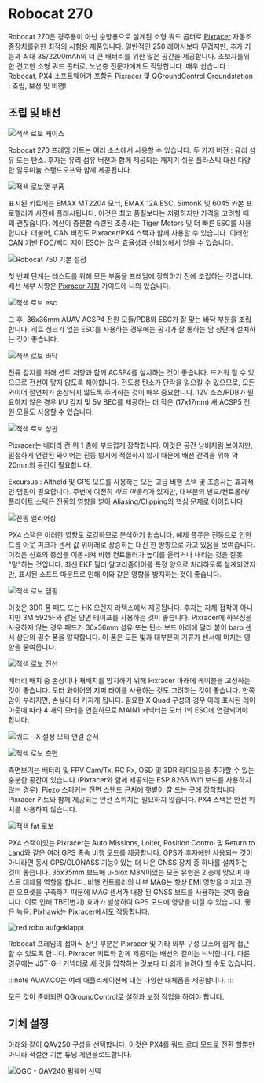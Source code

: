 # Robocat 270

Robocat 270은 경주용이 아닌 순항용으로 설계된 소형 쿼드 콥터로 [Pixracer](../flight_controller/pixracer.md) 자동조종장치를위한 최적의 시험용 제품입니다. 일반적인 250 레이서보다 무겁지만, 추가 기능과 최대 3S/2200mAh의 더 큰 배터리를 위한 많은 공간을 제공합니다. 초보자를위한 견고한 소형 쿼드 콥터로, 노년층 전문가에게도 적당합니다. 매우 쉽습니다 : Robocat, PX4 소프트웨어가 포함된 Pixracer 및 QGroundControl Groundstation : 조립, 보정 및 비행!

## 조립 및 배선

![적색 로보 케이스](../../assets/airframes/multicopter/robocat_270_pixracer/red_robo_case.jpg)

Robocat 270 프레임 키트는 여러 소스에서 사용할 수 있습니다. 두 가지 버전 : 유리 섬유 또는 탄소. 후자는 유리 섬유 버전과 함께 제공되는 깨지기 쉬운 플라스틱 대신 다양한 알루미늄 스탠드오프와 함께 제공됩니다.

![적색 로보캣 부품](../../assets/airframes/multicopter/robocat_270_pixracer/red_parts_robocat.jpg)

표시된 키트에는 EMAX MT2204 모터, EMAX 12A ESC, SimonK 및 6045 카본 프로펠러가 사전에 플래시됩니다. 이것은 최고 품질보다는 저렴하지만 가격을 고려할 때 꽤 괜찮습니다. 예산이 충분합 숙련된 조종사는 Tiger Motors 및 더 빠른 ESC를 사용합니다. 더불어, CAN 버전도 Pixracer/PX4 스택과 함께 사용할 수 있습니다. 이러한 CAN 기반 FOC/벡터 제어 ESC는 많은 효율성과 신뢰성에서 얻을 수 있습니다.

![Robocat 750 기본 설정](../../assets/airframes/multicopter/robocat_270_pixracer/robocat750_basic_setup_1.jpg)

첫 번째 단계는 테스트를 위해 모든 부품을 프레임에 장착하기 전에 조립하는 것입니다. 배선 세부 사항은 [Pixracer 지침](../flight_controller/pixracer.md) 가이드에 나와 있습니다.

![적색 로보 esc](../../assets/airframes/multicopter/robocat_270_pixracer/red_robo_esc.jpg)

그 후, 36x36mm AUAV ACSP4 전원 모듈/PDB와 ESC가 잘 맞는 바닥 부분을 조립합니다. 히트 싱크가 없는 ESC를 사용하는 경우에는 공기가 잘 통하는 암 상단에 설치하는 것이 좋습니다.

![적색 로보 바닥](../../assets/airframes/multicopter/robocat_270_pixracer/red_robo_bottom.jpg)

전류 감지를 위해 션트 저항과 함께 ACSP4를 설치하는 것이 좋습니다. 뜨거워 질 수 있으므로 전선이 닿지 않도록 해야합니다. 전도성 탄소가 단락을 일으킬 수 있으므로, 모든 와이어 절연체가 손상되지 않도록 주의하는 것이 매우 중요합니다. 12V 소스/PDB가 필요하지 않은 경우 I/U 감지 및 5V BEC를 제공하는 더 작은 (17x17mm) 새 ACSP5 전원 모듈도 사용할 수 있습니다.

![적색 로보 상판](../../assets/airframes/multicopter/robocat_270_pixracer/red_robo_top_plate.jpg)

Pixracer는 배터리 칸 위 1 층에 부드럽게 장착합니다. 이것은 공간 낭비처럼 보이지만, 밀접하게 연결된 와이어는 진동 방지에 적절하지 않기 때문에 배선 간격을 위해 약 20mm의 공간이 필요합니다.

Excursus : Althold 및 GPS 모드를 사용하는 모든 고급 비행 스택 및 조종사는 효과적인 댐핑이 필요합니다. 주변에 여전히 *하드 마운터*가 있지만, 대부분의 빌드/컨트롤러/플라이트 스택은 진동의 영향을 받아 Aliasing/Clipping의 핵심 문제로 이어집니다.

![진동 앨리어싱](../../assets/airframes/multicopter/robocat_270_pixracer/vibration_aliasing.png)

PX4 스택은 이러한 영향도 로깅하므로 분석하기 쉽습니다. 예제 플롯은 진동으로 인한 드롭 아웃 피크가 센서 값 위아래로 상승하는 대신 한 방향으로 가고 있음을 보여줍니다. 이것은 신호의 중심을 이동시켜 비행 컨트롤러가 높이를 올리거나 내리는 것을 잘못 "말"하는 것입니다. 최신 EKF 필터 알고리즘이이를 특정 양으로 처리하도록 설계되었지만, 표시된 소프트 마운트로 인해 이와 같은 영향을 방지하는 것이 좋습니다.

![적색 로보 댐핑](../../assets/airframes/multicopter/robocat_270_pixracer/red_robo_damping.jpg)

이것은 3DR 폼 패드 또는 HK 오렌지 라텍스에서 제공됩니다. 후자는 자체 접착이 아니지만 3M 5925F와 같은 양면 테이프를 사용하는 것이 좋습니다. Pixracer에 하우징을 사용하지 않는 경우 패드가 36x36mm 섬유 또는 탄소 보드 아래에 달라 붙어 baro 센서 상단의 필수 폼을 압착합니다. 이 폼은 모든 빛과 대부분의 기류가 센서에 미치는 영향을 줄여줍니다.

![적색 로보 전선](../../assets/airframes/multicopter/robocat_270_pixracer/red_robo_wires.jpg)

배터리 배치 중 손상이나 재배치를 방지하기 위해 Pixracer 아래에 케이블을 고정하는 것이 좋습니다. 모터 와이어의 지퍼 타이를 사용하는 것도 고려하는 것이 좋습니다. 한쪽 암이 부러지면, 손실이 더 커지게 됩니다. 필요한 X Quad 구성의 경우 아래 표시된 레이아웃에 따라 4 개의 모터를 연결하므로 MAIN1 커넥터는 모터 1의 ESC에 연결되어야 합니다.

![쿼드 - X 설정 모터 연결 순서](../../assets/airframes/multicopter/robocat_270_pixracer/motor_order_quad_x.png)

![적색 로보 측면](../../assets/airframes/multicopter/robocat_270_pixracer/red_robo_naked_side.jpg)

측면보기는 배터리 및 FPV Cam/Tx, RC Rx, OSD 및 3DR 라디오등을 추가할 수 있는 충분한 공간이 있습니다.(Pixracer와 함께 제공되는 ESP 8266 Wifi 보드를 사용하지 않는 경우). Piezo 스피커는 전면 스탠드 근처에 햇볕이 잘 드는 곳에 장착합니다. Pixracer 키트와 함께 제공되는 안전 스위치는 필요하지 않습니다. PX4 스택은 안전 위치를 사용하지 않습니다.

![적색 fat 로보](../../assets/airframes/multicopter/robocat_270_pixracer/red_fat_robo.jpg)

PX4 스택이있는 Pixracer는 Auto Missions, Loiter, Position Control 및 Return to Land와 같은 여러 GPS 종속 비행 모드를 제공합니다. GPS가 후자에만 사용되는 것이 아니라면 동시 GPS/GLONASS 기능이있는 더 나은 GNSS 장치 중 하나를 설치하는 것이 좋습니다. 35x35mm 보드에 u-blox M8N이있는 모든 유형은 2 층에 맞으며 마스트 대체물 역할을 합니다. 비행 컨트롤러의 내부 MAG는 항상 EMI 영향을 미치고 관련 오프셋을 구축하기 때문에 MAG 센서가 내장 된 GNSS 보드를 사용하는 것이 좋습니다. 이로 인해 TBE(변기) 효과가 발생하여 GPS 모드에 영향을 미칠 수 있습니다. 좋은 녹음. Pixhawk는 Pixracer에서도 작동합니다.

![red robo aufgeklappt](../../assets/airframes/multicopter/robocat_270_pixracer/red_robo_aufgeklappt.jpg)

Robocat 프레임의 접이식 상단 부분은 Pixracer 및 기타 외부 구성 요소에 쉽게 접근할 수 있도록 합니다. Pixracer 키트와 함께 제공되는 배선의 길이는 넉넉합니다. 다른 경우에는 JST-GH 커넥터로 새 것을 압착하는 것보다 더 쉽게 늘려야 할 수도 있습니다.

:::note AUAV.CO는 여러 애플리케이션에 대한 다양한 대체품을 제공합니다.
:::

모든 것이 준비되면 QGroundControl로 설정과 보정 작업을 하여야 합니다.

## 기체 설정

아래와 같이 QAV250 구성을 선택합니다. 이것은 PX4를 쿼드 로터 모드로 전환 할뿐만 아니라 적절한 기본 튜닝 게인을로드합니다.

![QGC - QAV240 펌웨어 선택](../../assets/airframes/multicopter/robocat_270_pixracer/qav250_qgc_firmware.png)